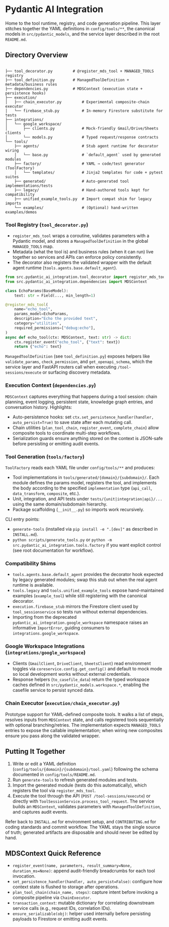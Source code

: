# Pydantic AI Integration

Home to the tool runtime, registry, and code generation pipeline. This layer stitches together the YAML definitions in `config/tools/**`, the canonical models in `src/pydantic_models`, and the service layer described in the root `README.md`.

## Directory Overview

```

├── tool_decorator.py         # @register_mds_tool + MANAGED_TOOLS registry
├── tool_definition.py        # ManagedToolDefinition + metadata/business rules
├── dependencies.py           # MDSContext (execution state + persistence hooks)
├── execution/
│   ├── chain_executor.py         # Experimental composite-chain executor
│   └── firebase_stub.py          # In-memory Firestore substitute for tests
├── integrations/
│   └── google_workspace/
│       ├── clients.py            # Mock-friendly Gmail/Drive/Sheets clients
│       └── models.py             # Typed request/response contracts
└── tools/
    ├── agents/                   # Stub agent runtime for decorator wiring
    │   └── base.py               # `default_agent` used by generated modules
    ├── factory/                  # YAML → code/test generator (ToolFactory)
    │   └── templates/            # Jinja2 templates for code + pytest suites
    ├── generated/                # Auto-generated tool implementations/tests
    ├── legacy/                   # Hand-authored tools kept for compatibility
    ├── unified_example_tools.py  # Import compat shim for legacy imports
    └── examples/                 # (Optional) hand-written examples/demos
```

### Tool Registry (`tool_decorator.py`)
- `register_mds_tool` wraps a coroutine, validates parameters with a Pydantic model, and stores a `ManagedToolDefinition` in the global `MANAGED_TOOLS` map.
- Metadata (what the tool is) and business rules (when it can run) live together so services and APIs can enforce policy consistently.
- The decorator also registers the validated wrapper with the default agent runtime (`tools.agents.base.default_agent`).

```python
from src.pydantic_ai_integration.tool_decorator import register_mds_tool
from src.pydantic_ai_integration.dependencies import MDSContext

class EchoParams(BaseModel):
    text: str = Field(..., min_length=1)

@register_mds_tool(
    name="echo_tool",
    params_model=EchoParams,
    description="Echo the provided text",
    category="utilities",
    required_permissions=["debug:echo"],
)
async def echo_tool(ctx: MDSContext, text: str) -> dict:
    ctx.register_event("echo_tool", {"text": text})
    return {"echo": text}
```

`ManagedToolDefinition` (see `tool_definition.py`) exposes helpers like `validate_params`, `check_permission`, and `get_openapi_schema`, which the service layer and FastAPI routers call when executing `/tool-sessions/execute` or surfacing discovery metadata.

### Execution Context (`dependencies.py`)
`MDSContext` captures everything that happens during a tool session: chain planning, event logging, persistent state, knowledge graph entries, and conversation history. Highlights:
- Auto-persistence hooks: set `ctx.set_persistence_handler(handler, auto_persist=True)` to save state after each mutating call.
- Chain utilities (`plan_tool_chain`, `register_event`, `complete_chain`) allow composite tools to coordinate multi-step workflows.
- Serialization guards ensure anything stored on the context is JSON-safe before persisting or emitting audit events.

### Tool Generation (`tools/factory`)
`ToolFactory` reads each YAML file under `config/tools/**` and produces:
- Tool implementations in `tools/generated/{domain}/{subdomain}/`. Each module defines the params model, registers the tool, and implements the body according to the specified `implementation` type (`api_call`, `data_transform`, `composite`, etc.).
- Unit, integration, and API tests under `tests/{unit|integration|api}/...` using the same domain/subdomain hierarchy.
- Package scaffolding (`__init__.py`) so imports work recursively.

CLI entry points:
- `generate-tools` (installed via `pip install -e ".[dev]"` as described in `INSTALL.md`).
- `python scripts/generate_tools.py` or `python -m src.pydantic_ai_integration.tools.factory` if you want explicit control (see root documentation for workflow).

### Compatibility Shims
- `tools.agents.base.default_agent` provides the decorator hook expected by legacy generated modules; swap this stub out when the real agent runtime is available.
- `tools.legacy` and `tools.unified_example_tools` expose hand-maintained examples (`example_tool`) while still registering with the canonical decorator.
- `execution.firebase_stub` mirrors the Firestore client used by `tool_sessionservice` so tests run without external dependencies.
- Importing from the deprecated `pydantic_ai_integration.google_workspace` namespace raises an informative `ImportError`, guiding consumers to `integrations.google_workspace`.

### Google Workspace Integrations (`integrations/google_workspace`)
- Clients (`GmailClient`, `DriveClient`, `SheetsClient`) read environment toggles via `coreservice.config.get_config()` and default to mock mode so local development works without external credentials.
- Response helpers (`to_casefile_data`) return the typed workspace caches defined in `src/pydantic_models.workspace.*`, enabling the casefile service to persist synced data.

### Chain Executor (`execution/chain_executor.py`)
Prototype support for YAML-defined composite tools. It walks a list of steps, resolves inputs from `MDSContext` state, and calls registered tools sequentially with optional branching/retries. The implementation expects `MANAGED_TOOLS` entries to expose the callable implementation; when wiring new composites ensure you pass along the validated wrapper.

## Putting It Together
1. Write or edit a YAML definition (`config/tools/{domain}/{subdomain}/tool.yaml`) following the schema documented in `config/tools/README.md`.
2. Run `generate-tools` to refresh generated modules and tests.
3. Import the generated module (tests do this automatically), which registers the tool via `register_mds_tool`.
4. Execute the tool through the API (`POST /tool-sessions/execute`) or directly with `ToolSessionService.process_tool_request`. The service builds an `MDSContext`, validates parameters with `ManagedToolDefinition`, and captures audit events.

Refer back to `INSTALL.md` for environment setup, and `CONTRIBUTING.md` for coding standards and commit workflow. The YAML stays the single source of truth; generated artifacts are disposable and should never be edited by hand.
## MDSContext Quick Reference

- `register_event(name, parameters, result_summary=None, duration_ms=None)`: append audit-friendly breadcrumbs for each tool invocation.
- `set_persistence_handler(handler, auto_persist=False)`: configure how context state is flushed to storage after operations.
- `plan_tool_chain(chain_name, steps)`: capture intent before invoking a composite pipeline via `ChainExecutor`.
- `transaction_context`: mutable dictionary for correlating downstream service calls (e.g., request IDs, correlation IDs).
- `ensure_serializable(obj)`: helper used internally before persisting payloads to Firestore or emitting audit events.
